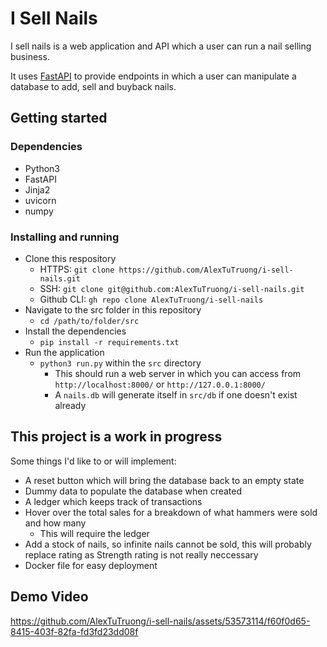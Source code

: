 # I Sell Nails

I sell nails is a web application and API which a user can run a nail selling business.

It uses [FastAPI](https://fastapi.tiangolo.com/) to provide endpoints in which a user can manipulate a database to add, sell and buyback nails.


## Getting started

### Dependencies

* Python3
* FastAPI
* Jinja2
* uvicorn
* numpy

### Installing and running

* Clone this respository
    * HTTPS: `git clone https://github.com/AlexTuTruong/i-sell-nails.git`
    * SSH: `git clone git@github.com:AlexTuTruong/i-sell-nails.git`
    * Github CLI: `gh repo clone AlexTuTruong/i-sell-nails`
* Navigate to the src folder in this repository
    * `cd /path/to/folder/src`
* Install the dependencies
    * `pip install -r requirements.txt`
* Run the application
    * `python3 run.py` within the `src` directory
        * This should run a web server in which you can access from `http://localhost:8000/` or `http://127.0.0.1:8000/`
        * A `nails.db` will generate itself in `src/db` if one doesn't exist already

## This project is a work in progress

Some things I'd like to or will implement:

* A reset button which will bring the database back to an empty state
* Dummy data to populate the database when created
* A ledger which keeps track of transactions
* Hover over the total sales for a breakdown of what hammers were sold and how many
    * This will require the ledger
* Add a stock of nails, so infinite nails cannot be sold, this will probably replace rating as Strength rating is not really neccessary
* Docker file for easy deployment

## Demo Video

https://github.com/AlexTuTruong/i-sell-nails/assets/53573114/f60f0d65-8415-403f-82fa-fd3fd23dd08f
